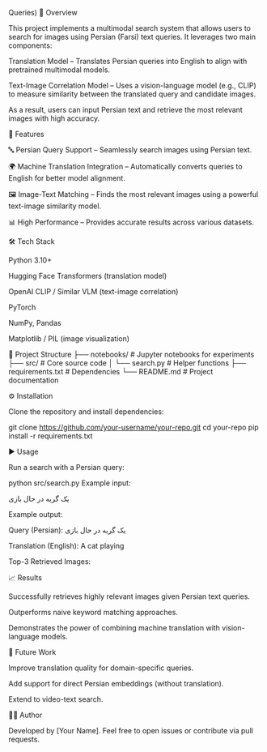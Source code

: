 Queries)
📌 Overview

This project implements a multimodal search system that allows users to search for images using Persian (Farsi) text queries.
It leverages two main components:

Translation Model – Translates Persian queries into English to align with pretrained multimodal models.

Text-Image Correlation Model – Uses a vision-language model (e.g., CLIP) to measure similarity between the translated query and candidate images.

As a result, users can input Persian text and retrieve the most relevant images with high accuracy.

🚀 Features

🔤 Persian Query Support – Seamlessly search images using Persian text.

🌍 Machine Translation Integration – Automatically converts queries to English for better model alignment.

🖼️ Image-Text Matching – Finds the most relevant images using a powerful text-image similarity model.

📊 High Performance – Provides accurate results across various datasets.

🛠️ Tech Stack

Python 3.10+

Hugging Face Transformers (translation model)

OpenAI CLIP / Similar VLM (text-image correlation)

PyTorch

NumPy, Pandas

Matplotlib / PIL (image visualization)

📂 Project Structure
├── notebooks/        # Jupyter notebooks for experiments
├── src/              # Core source code
│   └── search.py        # Helper functions
├── requirements.txt  # Dependencies
└── README.md         # Project documentation

⚙️ Installation

Clone the repository and install dependencies:

git clone https://github.com/your-username/your-repo.git
cd your-repo
pip install -r requirements.txt

▶️ Usage

Run a search with a Persian query:

python src/search.py 
Example input:

یک گربه در حال بازی

Example output:

Query (Persian): یک گربه در حال بازی

Translation (English): A cat playing

Top-3 Retrieved Images:

📈 Results

Successfully retrieves highly relevant images given Persian text queries.

Outperforms naive keyword matching approaches.

Demonstrates the power of combining machine translation with vision-language models.

🔮 Future Work

Improve translation quality for domain-specific queries.

Add support for direct Persian embeddings (without translation).

Extend to video-text search.

👨‍💻 Author

Developed by [Your Name].
Feel free to open issues or contribute via pull requests.
